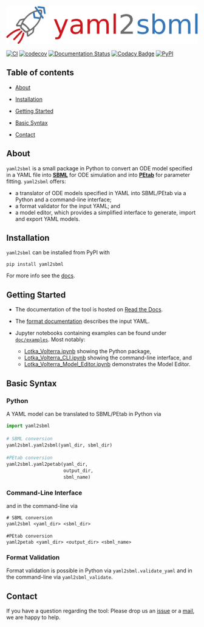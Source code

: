 <img src="https://raw.githubusercontent.com/yaml2sbml-dev/yaml2sbml/main/doc/logo/logo_yaml2sbml_long.svg" alt="yaml2sbml logo"/>

[![CI](https://github.com/yaml2sbml-dev/yaml2sbml/workflows/CI/badge.svg)](https://github.com/yaml2sbml-dev/yaml2sbml/actions)
[![codecov](https://codecov.io/gh/yaml2sbml-dev/yaml2sbml/branch/master/graph/badge.svg)](https://codecov.io/gh/yaml2sbml-dev/yaml2sbml)
[![Documentation Status](https://readthedocs.org/projects/yaml2sbml/badge/?version=latest)](https://yaml2sbml.readthedocs.io/en/latest/?badge=latest)
[![Codacy Badge](https://app.codacy.com/project/badge/Grade/632acdc8d4ef4f50bf69892b8862fd24)](https://www.codacy.com/gh/yaml2sbml-dev/yaml2sbml/dashboard?utm_source=github.com&amp;utm_medium=referral&amp;utm_content=yaml2sbml-dev/yaml2sbml&amp;utm_campaign=Badge_Grade)
[![PyPI](https://badge.fury.io/py/yaml2sbml.svg)](https://badge.fury.io/py/yaml2sbml)

## Table of contents

* [About](#about)

* [Installation](#installation)

* [Getting Started](#getting-started)

* [Basic Syntax](#basic-syntax)

* [Contact](#contact)


## About

`yaml2sbml` is a small package in Python to convert an ODE model specified in a YAML file into 
[**SBML**](http://www.sbml.org/) for ODE simulation and into 
[**PEtab**](https://github.com/PEtab-dev/PEtab/) for parameter fitting. `yaml2sbml` offers:


* a translator of ODE models specified in YAML into SBML/PEtab via a Python and a command-line interface;
* a format validator for the input YAML; and
* a model editor, which provides a simplified interface to generate, import and export YAML models.

## Installation

`yaml2sbml` can be installed from PyPI with

```shell
pip install yaml2sbml
```
For more info see the [docs](https://yaml2sbml.readthedocs.io/en/latest/).

## Getting Started

* The documentation of the tool is hosted on [Read the Docs](https://yaml2sbml.readthedocs.io/en/latest/).
* The [format documentation](https://yaml2sbml.readthedocs.io/en/latest/format_specification.html) describes the input YAML. 

* Jupyter notebooks containing examples can be found under [`doc/examples`](https://github.com/yaml2sbml-dev/yaml2sbml/tree/main/doc/examples).  Most notably:
    * [Lotka_Volterra.ipynb](https://github.com/yaml2sbml-dev/yaml2sbml/tree/main/doc/examples/Lotka_Volterra/Lotka_Volterra_python/Lotka_Volterra.ipynb) showing the Python package,
    * [Lotka_Volterra_CLI.ipynb](https://github.com/yaml2sbml-dev/yaml2sbml/tree/main/doc/examples/Lotka_Volterra/Lotka_Volterra_CLI/Lotka_Volterra_CLI.ipynb) showing the command-line interface, and
    * [Lotka_Volterra_Model_Editor.ipynb](https://github.com/yaml2sbml-dev/yaml2sbml/tree/main/doc/examples/Lotka_Volterra/Lotka_Volterra_Model_Editor/Lotka_Volterra_Model_Editor.ipynb) demonstrates the Model Editor.

## Basic Syntax

### Python

A YAML model can be translated to SBML/PEtab in Python via
```python
import yaml2sbml

# SBML conversion
yaml2sbml.yaml2sbml(yaml_dir, sbml_dir)

#PEtab conversion
yaml2sbml.yaml2petab(yaml_dir, 
                     output_dir,
                     sbml_name)
```
### Command-Line Interface

and in the command-line via 
```shell
# SBML conversion
yaml2sbml <yaml_dir> <sbml_dir>

#PEtab conversion
yaml2petab <yaml_dir> <output_dir> <sbml_name>
```

### Format Validation

Format validation is possible in Python via `yaml2sbml.validate_yaml` and in the command-line via `yaml2sbml_validate`.

## Contact
If you have a question regarding the tool: Please drop us an [issue](https://github.com/yaml2sbml-dev/yaml2sbml/issues/new) or a [mail](mailto:jakob.vanhoefer@uni-bonn.de), we are happy to help.
